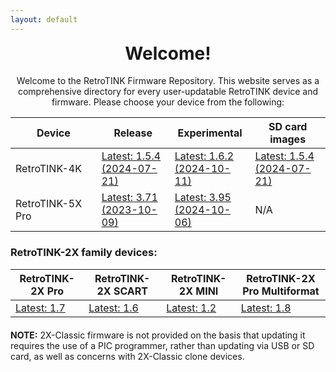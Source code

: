 ```yaml
---
layout: default
---
```


<h1 align="center" style="margin-top: 0px;">Welcome!</h1>
<p align="center" >Welcome to the RetroTINK Firmware Repository. This website serves as a comprehensive directory for every user-updatable RetroTINK device and firmware. Please choose your device from the following:</p>

| Device | Release | Experimental | SD card images |
|-------|--------|---------|---------|
| RetroTINK-4K | [Latest: 1.5.4<br/>(2024-07-21)](4k.md) | [Latest: 1.6.2<br/>(2024-10-11)](4k-experimental.md) | [Latest: 1.5.4<br/>(2024-07-21)](4k-sdcards.md) |
| RetroTINK-5X Pro | [Latest: 3.71<br/>(2023-10-09)](5x.md) | [Latest: 3.95<br/>(2024-10-06)](5x-experimental.md) | N/A |

<p style="margin:20px;"></p>

### RetroTINK-2X family devices:

| RetroTINK-2X Pro | RetroTINK-2X SCART | RetroTINK-2X MINI | RetroTINK-2X Pro Multiformat |
|-------|--------|---------|---------|
| [Latest: 1.7](2xpro.md) | [Latest: 1.6](2xscart.md) | [Latest: 1.2](2xmini.md) | [Latest: 1.8](2xm.md) |

<p style="margin:20px;"></p>

<div style="margin: 0 0 -20px 0"><p><strong>NOTE:</strong> 2X-Classic firmware is not provided on the basis that updating it requires the use of a PIC programmer, rather than updating via USB or SD card, as well as concerns with 2X-Classic clone devices.</p></div>

<p hidden>This APT has Super Cow Powers</p>

